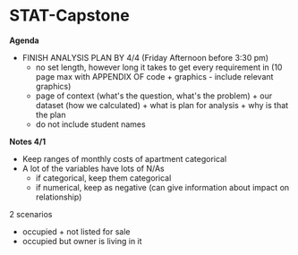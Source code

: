 # STAT-Capstone

**Agenda** 
- FINISH ANALYSIS PLAN BY 4/4 (Friday Afternoon before 3:30 pm) 
  - no set length, however long it takes to get every requirement in (10 page max with APPENDIX OF code + graphics - include relevant graphics) 
  - page of context (what's the question, what's the problem) + our dataset (how we calculated) + what is plan for analysis + why is that the plan
  - do not include student names 

**Notes 4/1**
- Keep ranges of monthly costs of apartment categorical
- A lot of the variables have lots of N/As
  - if categorical, keep them categorical
  - if numerical, keep as negative (can give information about impact on relationship)

2 scenarios
  - occupied + not listed for sale
  - occupied but owner is living in it 

